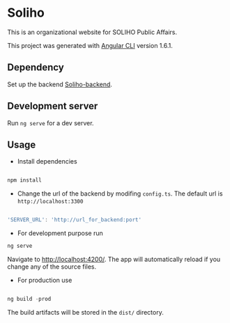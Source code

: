 # Soliho
This is an organizational website for SOLIHO Public Affairs.

This project was generated with [Angular CLI](https://github.com/angular/angular-cli) version 1.6.1.

## Dependency

Set up the backend [Soliho-backend](https://karma-runner.github.io).

## Development server

Run `ng serve` for a dev server. 


## Usage

- Install dependencies

```javascript

npm install
```

- Change the url of the backend by modifing `config.ts`. The default url is `http://localhost:3300`

```javascript

'SERVER_URL': 'http://url_for_backend:port'

```

- For development purpose run 

```javascript
ng serve
```
Navigate to [http://localhost:4200/](http://localhost:4200/). The app will automatically reload if you change any of the source files.

- For production use 

```javascript

ng build -prod
```
The build artifacts will be stored in the `dist/` directory.